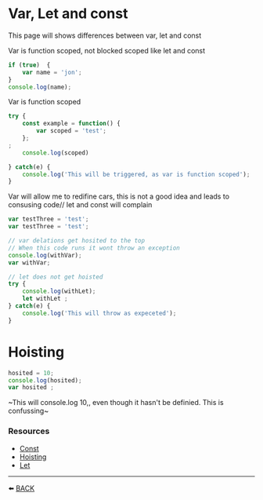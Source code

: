 
# Var, Let and const

This page will shows differences between var, let and const

Var is function scoped, not blocked scoped like let and const
```javascript
if (true)  {
    var name = 'jon';
}
console.log(name);
```

Var is function scoped
```javascript
try {
    const example = function() {
        var scoped = 'test';
    };
;
    console.log(scoped)

} catch(e) {
    console.log('This will be triggered, as var is function scoped');
}
```

Var will allow me to redifine cars, this is not a good idea and leads to consusing code\// let and const will complain
```javascript
var testThree = 'test';
var testThree = 'test';

// var delations get hosited to the top
// When this code runs it wont throw an exception
console.log(withVar);
var withVar;

// let does not get hoisted
try {
    console.log(withLet);
    let withLet ;
} catch(e) {
    console.log('This will throw as expeceted');
}
```

# Hoisting

```javascript
hosited = 10;
console.log(hosited);
var hosited ;
```
~This will console.log 10,, even though it hasn't be definied.  This is confussing~
### Resources
-   [Const](https://developer.mozilla.org/en-US/docs/Web/JavaScript/Reference/Statements/const)
-   [Hoisting](https://developer.mozilla.org/en-US/docs/Glossary/Hoisting)
-   [Let](https://developer.mozilla.org/en-US/docs/Web/JavaScript/Reference/Statements/let)

---

:arrow_left: [BACK](../README.md)
